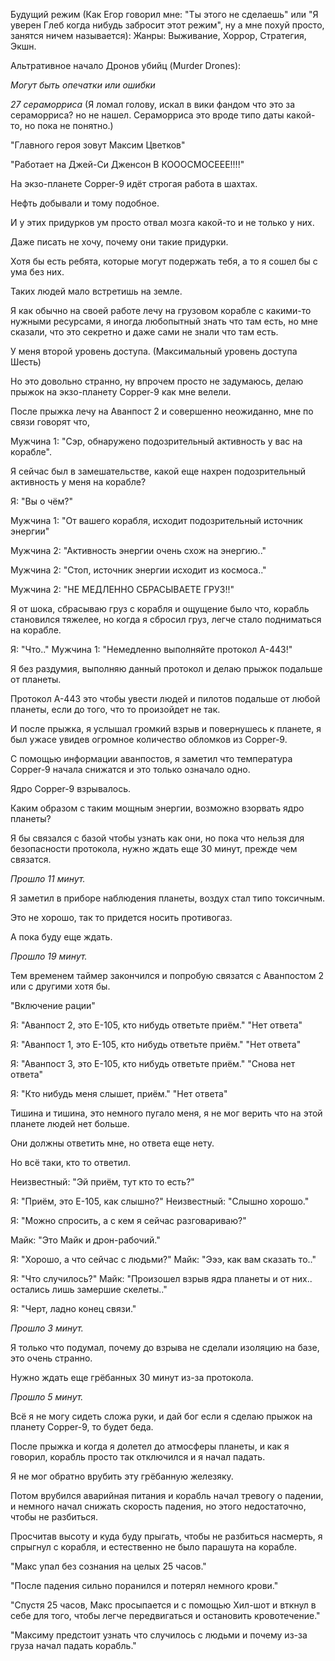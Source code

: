 Будущий режим (Как Егор говорил мне: "Ты этого не сделаешь" или "Я уверен Глеб когда нибудь забросит этот режим", ну а мне похуй просто, занятся ничем называется): 
Жанры: Выживание, Хоррор, Стратегия, Экшн.

Альтративное начало Дронов убийц (Murder Drones): 

*Могут быть опечатки или ошибки* 

*27 сераморриса* (Я ломал голову, искал в вики фандом что это за сераморриса? но не нашел. Сераморриса это вроде типо даты какой-то, но пока не понятно.)

"Главного героя зовут Максим Цветков"

"Работает на Джей-Си Дженсон В КОООСМОСЕЕЕ!!!!" 

На экзо-планете Copper-9 идёт строгая работа в шахтах. 

Нефть добывали и тому подобное.

И у этих придурков ум просто отвал мозга какой-то и не только у них. 

Даже писать не хочу, почему они такие придурки.

Хотя бы есть ребята, которые могут подержать тебя, а то я сошел бы с ума без них.

Таких людей мало встретишь на земле.

Я как обычно на своей работе лечу на грузовом корабле с какими-то нужными ресурсами, я иногда любопытный знать что там есть, но мне сказали, что это секретно и даже сами не знали что там есть.

У меня второй уровень доступа. (Максимальный уровень доступа Шесть)

Но это довольно странно, ну впрочем просто не задумаюсь, делаю прыжок на экзо-планету Copper-9 как мне велели.

После прыжка лечу на Аванпост 2 и совершенно неожиданно, мне по связи говорят что,

Мужчина 1: "Сэр, обнаружено подозрительный активность у вас на корабле".

Я сейчас был в замешательстве, какой еще нахрен подозрительный активность у меня на корабле?

Я: "Вы о чём?"

Мужчина 1: "От вашего корабля, исходит подозрительный источник энергии"

Мужчина 2: "Активность энергии очень схож на энергию.."

Мужчина 2: "Стоп, источник энергии исходит из космоса.."

Мужчина 2: "НЕ МЕДЛЕННО СБРАСЫВАЕТЕ ГРУЗ!!"

Я от шока, сбрасываю груз с корабля и ощущение было что, корабль становился тяжелее, но когда я сбросил груз, легче стало подниматься на корабле.

Я: "Что.."
Мужчина 1: "Немедленно выполняйте протокол A-443!"

Я без раздумия, выполняю данный протокол и делаю прыжок подальше от планеты. 

Протокол А-443 это чтобы увести людей и пилотов подальше от любой планеты, если до того, что то произойдет не так. 

И после прыжка, я услышал громкий взрыв и повернушесь к планете, я был ужасе увидев огромное количество обломков из Copper-9.

С помощью информации аванпостов, я заметил что температура Copper-9 начала снижатся и это только означало одно.

Ядро Copper-9 взрывалось.

Каким образом с таким мощным энергии, возможно взорвать ядро планеты?

Я бы связался с базой чтобы узнать как они, но пока что нельзя для безопасности протокола, нужно ждать еще 30 минут, прежде чем связатся. 

*Прошло 11 минут.*

Я заметил в приборе наблюдения планеты, воздух стал типо токсичным.

Это не хорошо, так то придется носить противогаз.

А пока буду еще ждать.

*Прошло 19 минут.*

Тем временем таймер закончился и попробую связатся с Аванпостом 2 или с другими хотя бы.

"Включение рации"

Я: "Аванпост 2, это E-105, кто нибудь ответьте приём." 
"Нет ответа" 

Я: "Аванпост 1, это E-105, кто нибудь ответьте приём."
"Нет ответа" 

Я: "Аванпост 3, это E-105, кто нибудь ответьте приём."
"Снова нет ответа" 

Я: "Кто нибудь меня слышет, приём." 
"Нет ответа" 

Тишина и тишина, это немного пугало меня, я не мог верить что на этой планете людей нет больше. 

Они должны ответить мне, но ответа еще нету. 

Но всё таки, кто то ответил. 

Неизвестный: "Эй приём, тут кто то есть?" 

Я: "Приём, это E-105, как слышно?" 
Неизвестный: "Слышно хорошо." 

Я: "Можно спросить, а с кем я сейчас разговариваю?" 

Майк: "Это Майк и дрон-рабочий." 

Я: "Хорошо, а что сейчас с людьми?" 
Майк: "Эээ, как вам сказать то.." 

Я: "Что случилось?"
Майк: "Произошел взрыв ядра планеты и от них.. остались лишь замершие скелеты.." 

Я: "Черт, ладно конец связи."

*Прошло 3 минут.* 

Я только что подумал, почему до взрыва не сделали изоляцию на базе, это очень странно. 

Нужно ждать еще грёбанных 30 минут из-за протокола. 

*Прошло 5 минут.* 

Всё я не могу сидеть сложа руки, и дай бог если я сделаю прыжок на планету Copper-9, то будет беда.  

После прыжка и когда я долетел до атмосферы планеты, и как я говорил, корабль просто так отключился и я начал падать. 

Я не мог обратно врубить эту грёбанную железяку. 

Потом врубился аварийная питания и корабль начал тревогу о падении, и немного начал снижать скорость падения, но этого недостаточно, чтобы не разбиться. 

Просчитав высоту и куда буду прыгать, чтобы не разбиться насмерть, я спрыгнул с корабля, и естественно не было парашута на корабле. 

"Макс упал без сознания на целых 25 часов."

"После падения сильно поранился и потерял немного крови."

"Спустя 25 часов, Макс просыпается и с помощью Хил-шот и вткнул в себе для того, чтобы легче передвигаться и остановить кровотечение."

"Максиму предстоит узнать что случилось с людьми и почему из-за груза начал падать корабль."
